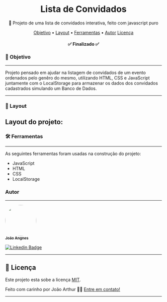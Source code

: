<h1 align="center">Lista de Convidados</h1>

<p align="center"> 📃 Projeto de uma lista de convidados interativa, feito com javascript puro </p>

<p align="center">
 <a href="#objetivo">Objetivo</a> •
 <a href="#layout">Layout</a> •
 <a href="#ferramentas">Ferramentas</a> • 
 <a href="#autor">Autor</a>
 <a href="#Licença">Licença</a>
</p>

<h4 align="center"> 
	✅ Finalizado ✅
</h4>

### 💈 Objetivo
---
Projeto pensado em ajudar na listagem de convidados de um evento ordenados pelo genêro do mesmo, utilizando HTML, CSS e JavaScript juntamente com o LocalStorage para armazenar os dados dos convidados cadastrados simulando um Banco de Dados.

---

### 🎨 Layout

Layout do projeto:
---

### 🛠 Ferramentas
---

As seguintes ferramentas foram usadas na construção do projeto:

- JavaScript
- HTML
- CSS
- LocalStorage


### Autor
---
 <img style="border-radius: 50%;" src="" width="100px;" alt=""/>
 <br />
 <sub><b width='20px'>João Angnes</b></sub></a> <a href="https://github.com/joaoangnes"></a>

[![Linkedin Badge](https://img.shields.io/badge/-JoãoAngnes-blue?style=flat-square&logo=Linkedin&logoColor=white&link=https://www.linkedin.com/in/joão-arthur-zambirão-angnes-7675a0208/)](https://www.linkedin.com/in/joão-arthur-zambirão-angnes-7675a0208/) 

---

## 📝 Licença

Este projeto esta sobe a licença [MIT](./LICENSE).

Feito com carinho por João Arthur 👋🏽 [Entre em contato!](https://www.linkedin.com/in/joão-arthur-zambirão-angnes-7675a0208/)

---
